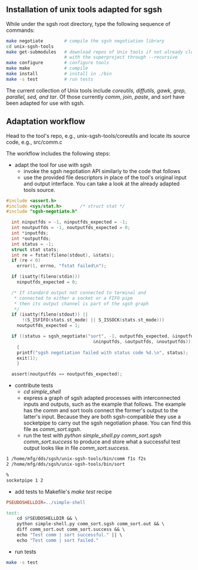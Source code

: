 ## Installation of unix tools adapted for sgsh

While under the sgsh root directory, type the following sequence of commands:

```bash
make negotiate        # compile the sgsh negotiation library
cd unix-sgsh-tools
make get-submodules   # download repos of Unix tools if not already cloned 
                      # with the superproject through --recursive
make configure        # configure tools
make make             # compile
make install          # install in ./bin
make -s test          # run tests
```

The current collection of Unix tools include *coreutils, diffutils, gawk, grep, parallel, sed, and tar*.
Of those currently *comm*, *join*, *paste*, and *sort* have been adapted for use with sgsh.

## Adaptation workflow

Head to the tool's repo, e.g., unix-sgsh-tools/coreutils and locate its source code, e.g., src/comm.c

The workflow includes the following steps:

- adapt the tool for use with sgsh
  - invoke the sgsh negotiation API similarly to the code that follows
  - use the provided file descriptors in place of the tool's original input and output interface. You can take a look at the already adapted tools source.

```C
#include <assert.h>
#include <sys/stat.h>       /* struct stat */
#include "sgsh-negotiate.h"

  int ninputfds = -1, ninputfds_expected = -1;
  int noutputfds = -1, noutputfds_expected = 0;
  int *inputfds;
  int *outputfds;
  int status = -1;
  struct stat stats;
  int re = fstat(fileno(stdout), &stats);
  if (re < 0)
    error(1, errno, "fstat failed\n");

  if (isatty(fileno(stdin)))
    ninputfds_expected = 0;

  /* If standard output not connected to terminal and
   * connected to either a socket or a FIFO pipe
   * then its output channel is part of the sgsh graph
   */
  if (isatty(fileno(stdout)) ||
      !(S_ISFIFO(stats.st_mode) || S_ISSOCK(stats.st_mode)))
    noutputfds_expected = 1;

  if ((status = sgsh_negotiate("sort", -1, outputfds_expected, &inputfds,
                                 &ninputfds, &outputfds, &noutputfds)))
    {
    printf("sgsh negotiation failed with status code %d.\n", status);
    exit(1);
    }

  assert(noutputfds == noutputfds_expected); 
```

- contribute tests
  - *cd simple_shell*
  - express a graph of sgsh adapted processes with interconnected inputs and outputs, such as the example that follows. The example has the comm and sort tools connect the former's output to the latter's input. Because they are both sgsh-compatible they use a socketpipe to carry out the sgsh negotiation phase. You can find this file as *comm_sort.sgsh*.
  - run the test with *python simple_shell.py comm_sort.sgsh comm_sort.success* to produce and store what a successful test output looks like in file *comm_sort.success*.

```bash
1 /home/mfg/dds/sgsh/unix-sgsh-tools/bin/comm f1s f2s
2 /home/mfg/dds/sgsh/unix-sgsh-tools/bin/sort

%
socketpipe 1 2
```

- add tests to Makefile's *make test* recipe

```Makefile
PSEUDOSHELLDIR=../simple-shell

test:
    cd $PSEUDOSHELLDIR && \
    python simple-shell.py comm_sort.sgsh comm_sort.out && \
    diff comm_sort.out comm_sort.success && \
    echo "Test comm | sort successful." || \
    echo "Test comm | sort failed."
```

- run tests
```bash
make -s test
```
